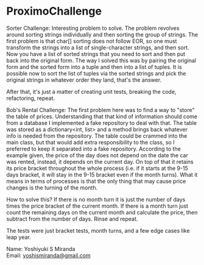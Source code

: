 # ProximoChallenge
Sorter Challenge:
Interesting problem to solve. The problem revolves around sorting strings individually and then sorting the group of strings.
The first problem is that char[] sorting does not follow EOR, so one must transform the strings into a list of single-character strings, and then sort.
Now you have a list of sorted strings that you need to sort and then put back into the original form. The way I solved this was by pairing the original form
and the sorted form into a tuple and then into a list of tuples. It is possible now to sort the list of tuples via the sorted strings and pick the original strings
in whatever order they land, that's the answer.

After that, it's just a matter of creating unit tests, breaking the code, refactoring, repeat.

Bob's Rental Challenge:
The first problem here was to find a way to "store" the table of prices. Understanding that that kind of information should come from a database
I implemented a fake repository to deal with that. The table was stored as a dictionary<int, list<int>> and a method brings back whatever info is needed from the repository.
The table could be crammed into the main class, but that would add extra responsibility to the class, so I preferred to keep it separated into a fake repository.
According to the example given, the price of the day does not depend on the date the car was rented, instead, it depends on the current day. On top of that it 
retains its price bracket throughout the whole process (i.e. if it starts at the 9-15 days bracket, it will stay in the 9-15 bracket even if the month turns).
What it means in terms of processes is that the only thing that may cause price changes is the turning of the month. 

How to solve this? If there is no month turn it is just the number of days times the price bracket of the current month. If there is a month turn just
count the remaining days on the current month and calculate the price, then subtract from the number of days. Rinse and repeat.

The tests were just bracket tests, month turns, and a few edge cases like leap year.


Name: Yoshiyuki S Miranda \
Email: yoshismiranda@gmail.com
